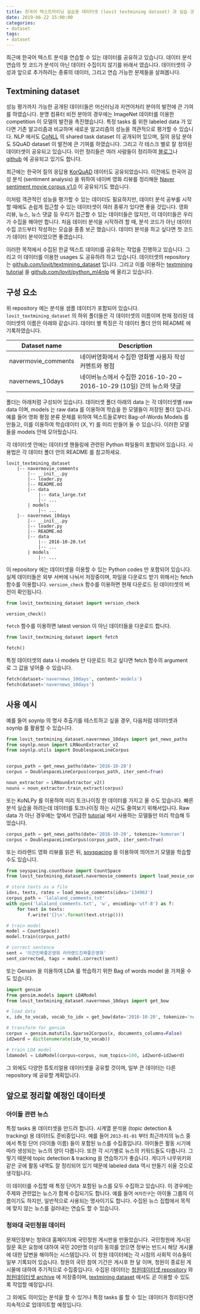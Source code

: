 ```yaml
---
title: 한국어 텍스트마이닝 실습용 데이터셋 (lovit textmining dataset) 과 실습 코드 (python ml4nlp)
date: 2019-06-22 15:00:00
categories:
- dataset
tags:
- dataset
---
```


최근에 한국어 텍스트 분석을 연습할 수 있는 데이터를 공유하고 있습니다. 데이터 분석 연습의 첫 코드가 분석이 아닌 데이터 수집이지 않기를 바래서 였습니다. 데이터셋의 구성과 앞으로 추가하려는 종류의 데이터, 그리고 연습 가능한 문제들을 살펴봅니다.

## Textmining dataset

성능 평가까지 가능한 공개된 데이터들은 머신러닝과 자연어처리 분야의 발전에 큰 기여를 하였습니다. 분명 컴퓨터 비전 분야의 경우에는 ImageNet 데이터를 이용한 competition 이 모델의 발전을 촉진했습니다. 특정 tasks 를 위한 labeled data 가 있다면 기존 알고리즘과 비교하며 새로운 알고리즘의 성능을 객관적으로 평가할 수 있습니다. NLP 에서도 [CoNLL][conll] 의 shared task dataset 이 공개되어 있으며, 질의 응답 분야도 SQuAD dataset 이 발전에 큰 기여를 하였습니다. 그리고 각 테스크 별로 잘 정의된 데이터셋이 공유되고 있습니다. 이런 정리들은 여러 사람들이 정리하여 [블로그][datasetblog]나 [github][datasetgit] 에 공유되고 있기도 합니다.

[conll]: http://www.conll.org/2019-shared-task
[datasetblog]: https://machinelearningmastery.com/datasets-natural-language-processing/
[datasetgit]: https://github.com/niderhoff/nlp-datasets

최근에는 한국어 질의 응답용 [KorQuAD][korquad] 데이터도 공유되었습니다. 이전에도 한국어 감성 분석 (sentiment analysis) 을 위하여 네이버 영화 리뷰를 정리해둔 [Naver sentiment movie corpus v1.0][nsmc] 이 공유되기도 했습니다.

[korquad]: https://korquad.github.io/
[nsmc]: https://github.com/e9t/nsmc

이처럼 객관적인 성능을 평가할 수 있는 데이터도 필요하지만, 데이터 분석 공부를 시작할 때에도 손쉽게 접근할 수 있는 데이터셋이 여러 종류가 있다면 좋을 것입니다. 영화 리뷰, 뉴스, 뉴스 댓글 등 우리가 접근할 수 있는 데이터들은 많지만, 이 데이터들은 우리가 수집을 해야만 합니다. 처음 데이터 분석을 시작하려 할 때, 분석 코드가 아닌 데이터 수집 코드부터 작성하는 모습을 종종 보곤 했습니다. 데이터 분석을 하고 싶다면 첫 코드가 데이터 분석이었으면 좋겠습니다.

이러한 목적에서 수집된 한글 텍스트 데이터를 공유하는 작업을 진행하고 있습니다. 그리고 이 데이터를 이용한 usages 도 공유하려 하고 있습니다. 데이터셋의 repository 는 [github.com/lovit/textmining_dataset][tmd] 입니다. 그리고 이를 이용하는 [textmining tutorial][tutorial] 을 [github.com/lovit/python_ml4nlp][tutorial] 에 올리고 있습니다.

[tmd]: https://github.com/lovit/textmining_dataset
[tutorial]: https://github.com/lovit/python_ml4nlp

## 구성 요소

위 repository 에는 분석용 샘플 데이터가 포함되어 있습니다. `lovit_textmining_dataset` 의 하위 폴더들은 각 데이터셋의 이름이며 현재 정리된 데이터셋의 이름은 아래와 같습니다. 데이터 별 특징은 각 데이터 폴더 안의 README 에 기록하였습니다.

| Dataset name | Description |
| --- | --- |
| navermovie_comments | 네이버영화에서 수집한 영화별 사용자 작성 커멘트와 평점 |
| navernews_10days | 네이버뉴스에서 수집한 2016-10-20 ~ 2016-10-29 (10일) 간의 뉴스와 댓글 |

폴더는 아래처럼 구성되어 있습니다. 데이터셋 폴더 아래의 data 는 각 데이터셋별 raw data 이며, models 는 raw data 를 이용하여 학습을 한 모델들이 저장된 폴더 입니다. 예를 들어 영화 평점 분류 문제를 위하여 텍스트들로부터 Bag-of-Words Models 를 만들고, 이를 이용하여 학습데이터 (X, Y) 를 미리 만들어 둘 수 있습니다. 이러한 모델들을  models 안에 모아뒀습니다.

각 데이터셋 안에는 데이터셋 핸들링에 관련된 Python 파일들이 포함되어 있습니다. 사용법은 각 데이터 폴더 안의 README 를 참고하세요.

```
lovit_textmining_dataset
    |-- navermovie_comments
        |-- __init__.py
        |-- loader.py
        |-- README.md
        |-- data
            |-- data_large.txt
            |-- ...
        | models
            |-- ...
    |-- navernews_10days
        |-- __init__.py
        |-- loader.py
        |-- README.md
        |-- data
            |-- 2016-10-20.txt
            |-- ...
        | models
            |-- ...
```

이 repository 에는 데이터셋을 이용할 수 있는 Python codes 만 포함되어 있습니다. 실제 데이터들은 외부 서버에 나눠서 저장중이며, 파일을 다운로드 받기 위해서는 fetch 함수를 이용합니다. `version_check` 함수를 이용하면 현재 다운로드 된 데이터셋의 버전이 확인됩니다.

```python
from lovit_textmining_dataset import version_check

version_check()
```

`fetch` 함수를 이용하면 latest version 이 아닌 데이터들을 다운로드 합니다.

```python
from lovit_textmining_dataset import fetch

fetch()
```

특정 데이터셋의 data 나 models 만 다운로드 하고 싶다면 fetch 함수의 argument 로 그 값을 넣어줄 수 있습니다.

```python
fetch(dataset='navernews_10days', content='models')
fetch(dataset='navernews_10days')
```

## 사용 예시

예를 들어 soynlp 의 명사 추출기를 테스트하고 싶을 경우, 다음처럼 데이터셋과 soynlp 를 활용할 수 있습니다.

```python
from lovit_textmining_dataset.navernews_10days import get_news_paths
from soynlp.noun import LRNounExtractor_v2
from soynlp.utils import DoublespaceLineCorpus


corpus_path = get_news_paths(date='2016-10-20')
corpus = DoublespaceLineCorpus(corpus_path, iter_sent=True)

noun_extractor = LRNounExtractor_v2()
nouns = noun_extractor.train_extract(corpus)
```

또는 KoNLPy 를 이용하여 미리 토크나이징 한 데이터를 가지고 올 수도 있습니다. 빠른 분석 실습을 하려는데 데이터를 토크나이징 하는 시간도 줄여보기 위해서입니다. Raw data 가 아닌 경우에는 앞에서 언급한 [tutorial][tutorial] 에서 사용하는 모델들만 미리 학습해 두었습니다.

```python
corpus_path = get_news_paths(date='2016-10-20', tokenize='komoran')
corpus = DoublespaceLineCorpus(corpus_path, iter_sent=True)
```

또는 라라랜드 영화 리뷰를 읽은 뒤, [soyspacing][soyspacing] 을 이용하여 띄어쓰기 모델을 학습할 수도 있습니다.

```python
from soyspacing.countbase import CountSpace
from lovit_textmining_dataset.navermovie_comments import load_movie_comments

# store texts as a file
idxs, texts, rates = load_movie_comments(idxs='134963')
corpus_path = 'lalaland_comments.txt'
with open('lalaland_comments.txt', 'w', encoding='utf-8') as f:
    for text in texts:
        f.write('{}\n'.format(text.strip()))

# train model
model = CountSpace()
model.train(corpus_path)

# correct sentence
sent = '이건진짜좋은영화 라라랜드진짜좋은영화'
sent_corrected, tags = model.correct(sent)
```

또는 Gensim 을 이용하여 LDA 를 학습하기 위한 Bag of words model 을 가져올 수도 있습니다.

```python
import gensim
from gensim.models import LDAModel
from lovit_textmining_dataset.navernews_10days import get_bow

# load data
x, idx_to_vocab, vocab_to_idx = get_bow(date='2016-10-20', tokenize='noun')

# transform for gensim
corpus = gensim.matutils.Sparse2Corpus(x, documents_columns=False)
id2word = dict(enumerate(idx_to_vocab))

# train LDA model
ldamodel = LdaModel(corpus=corpus, num_topics=100, id2word=id2word)
```

[soyspacing]: https://github.com/lovit/soyspacing/

그 외에도 다양한 튜토리얼용 데이터셋을 공유할 것이며, 일부 큰 데이터는 다른 repository 에 공유할 계획입니다.

## 앞으로 정리할 예정인 데이터셋

### 아이돌 관련 뉴스

특정 tasks 용 데이터셋을 만드려 합니다. 시계열 분석용 (topic detection & tracking) 용 데이터도 준비중입니다. 예를 들어 `2013-01-01` 부터 최근까지의 뉴스 중에서 특정 단어 (아이돌 이름) 들이 포함된 뉴스를 수집중입니다. 아이돌은 활동 시기에 따라 생성되는 뉴스의 양이 다릅니다. 또한 각 시기별로 뉴스의 키워드들도 다릅니다. 그렇기 때문에 topic detection & tracking 을 연습하기가 좋습니다. 게다가 나무위키와 같은 곳에 활동 내역도 잘 정리되어 있기 때문에 labeled data 역시 만들기 쉬울 것으로 생각됩니다.

이 데이터를 수집할 때 특정 단어가 포함된 뉴스를 모두 수집하고 있습니다. 이 경우에는 주제와 관련없는 뉴스가 함께 수집되기도 합니다. 예를 들어 `여자친구`는 아이돌 그룹의 이름이기도 하지만, 일반적으로 사용되는 명사이기도 합니다. 수집된 뉴스 집합에서 목적에 맞지 않는 뉴스를 걸러내는 연습도 할 수 있습니다.

### 청와대 국민청원 데이터

문재인정부는 청와대 홈페이지에 국민청원 게시판을 만들었습니다. 국민청원에 게시된 질문 혹은 요청에 대하여 국민 20만명 이상의 동의를 얻으면 정부는 반드시 해당 게시물에 대한 답변을 해야하는 시스템입니다. 이 청원 데이터에는 각 시점의 사회적 이슈들이 일부 기록되어 있습니다. 청원의 국민 참여 기간은 게시후 한 달 이며, 청원이 종료된 게시물에 대하여 주기적으로 수집중입니다. 수집된 데이터는 [청원데이터셋 repository][petitions] 와 [청원데이터셋 archive][petitions_archive] 에 저장중이며, [textmining dataset][tmd] 에서도 곧 이용할 수 있도록 작업할 예정입니다.

[petitions]: https://github.com/lovit/petitions_dataset
[petitions_archive]: https://github.com/lovit/petitions_archive

그 외에도 의미있는 분석을 할 수 있거나 특정 tasks 를 할 수 있는 데이터가 정리된다면 지속적으로 업데이트할 예정입니다.

